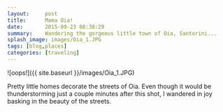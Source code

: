 ```yaml
---
layout:     post
title:      Mama Oia!
date:       2015-09-23 08:38:29
summary:    Wandering the gorgeous little town of Oia, Santorini...
splash_image: images/Oia_1.JPG
tags: [blog,places]
categories: [traveling]
---
```


![oops!]({{ site.baseurl }}/images/Oia_1.JPG)

Pretty little homes decorate the streets of Oia. Even though it would be thunderstorming just a couple minutes after this shot, I wandered in joy basking in the beauty of the streets.